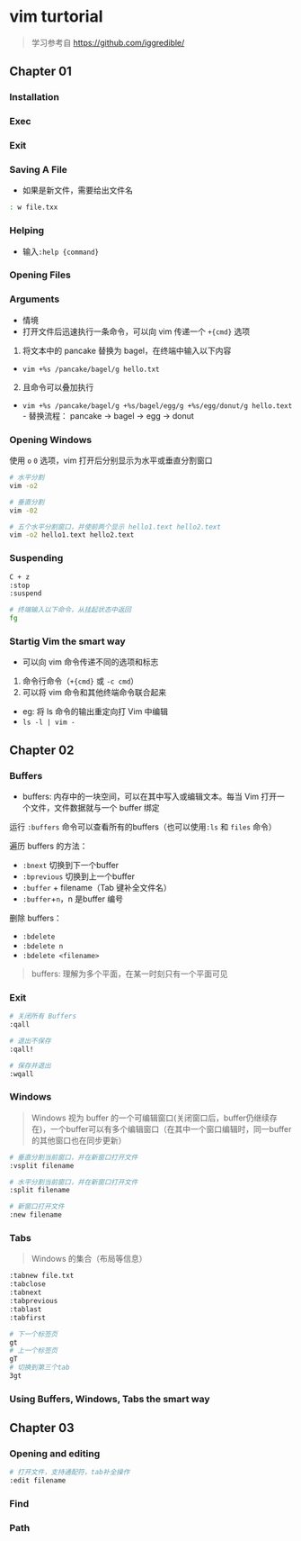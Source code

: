 # vim turtorial

> 学习参考自 https://github.com/iggredible/

## Chapter 01

### Installation

### Exec

### Exit

### Saving A File

- 如果是新文件，需要给出文件名

```zsh
: w file.txx
```

### Helping

- 输入`:help {command}`

### Opening Files

### Arguments

- 情境
 - 打开文件后迅速执行一条命令，可以向 vim 传递一个 `+{cmd}` 选项
  1. 将文本中的 pancake 替换为 bagel，在终端中输入以下内容
   - `vim +%s /pancake/bagel/g hello.txt`
  2. 且命令可以叠加执行
   - `vim +%s /pancake/bagel/g +%s/bagel/egg/g +%s/egg/donut/g hello.text`
    - 替换流程： pancake -> bagel -> egg -> donut

### Opening Windows

使用 `o` `0` 选项，vim 打开后分别显示为水平或垂直分割窗口

```zsh
# 水平分割
vim -o2

# 垂直分割
vim -02

# 五个水平分割窗口，并使前两个显示 hello1.text hello2.text
vim -o2 hello1.text hello2.text
```

### Suspending

```zsh
C + z
:stop
:suspend

# 终端输入以下命令，从挂起状态中返回
fg
```

### Startig Vim the smart way

- 可以向 vim 命令传递不同的选项和标志
 1. 命令行命令（`+{cmd}` 或 `-c cmd`）
 2. 可以将 vim 命令和其他终端命令联合起来
  - eg: 将 ls 命令的输出重定向打 Vim 中编辑
   - `ls -l | vim -`


## Chapter 02

### Buffers

- buffers: 内存中的一块空间，可以在其中写入或编辑文本。每当 Vim 打开一个文件，文件数据就与一个 buffer 绑定

运行 `:buffers` 命令可以查看所有的buffers（也可以使用`:ls` 和 `files` 命令）

遍历 buffers 的方法：
 - `:bnext` 切换到下一个buffer
  - `:bprevious` 切换到上一个buffer
 - `:buffer` + filename（Tab 键补全文件名）
 - `:buffer`+`n`，n 是buffer 编号

删除 buffers：
 - `:bdelete`
 - `:bdelete n`
 - `:bdelete <filename>`

> buffers: 理解为多个平面，在某一时刻只有一个平面可见

### Exit

```zsh
# 关闭所有 Buffers
:qall

# 退出不保存
:qall!

# 保存并退出
:wqall
```

### Windows

> Windows 视为 buffer 的一个可编辑窗口(关闭窗口后，buffer仍继续存在)，一个buffer可以有多个编辑窗口（在其中一个窗口编辑时，同一buffer的其他窗口也在同步更新）

```zsh
# 垂直分割当前窗口，并在新窗口打开文件
:vsplit filename

# 水平分割当前窗口，并在新窗口打开文件
:split filename

# 新窗口打开文件
:new filename
```

### Tabs

>  Windows 的集合（布局等信息）

```zsh
:tabnew file.txt
:tabclose
:tabnext
:tabprevious
:tablast
:tabfirst

# 下一个标签页
gt
# 上一个标签页
gT
# 切换到第三个tab
3gt
```
### Using Buffers, Windows, Tabs the smart way

## Chapter 03

### Opening and editing

```zsh
# 打开文件，支持通配符，tab补全操作
:edit filename
```

### Find

### Path





























